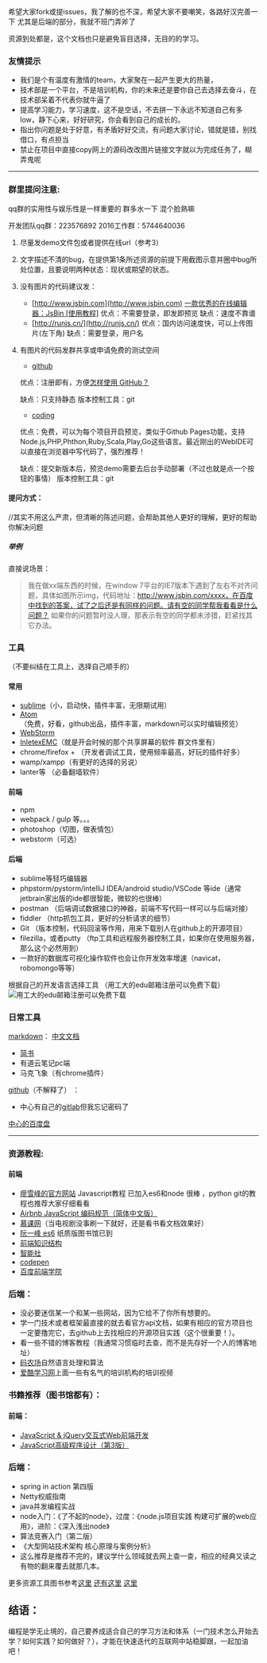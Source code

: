 
希望大家fork或提issues，我了解的也不深，希望大家不要嘲笑，各路好汉完善一下 尤其是后端的部分，我就不班门弄斧了

资源到处都是，这个文档也只是避免盲目选择，无目的的学习。

### 友情提示
- 我们是个有温度有激情的team，大家聚在一起产生更大的热量，
- 技术部是一个平台，不是培训机构，你的未来还是要你自己去选择去奋斗，在技术部呆着不代表你就牛逼了
- 提高学习能力，学习速度，这不是空话，不去拼一下永远不知道自己有多low，静下心来，好好研究，你会看到自己的成长的。
- 指出你问题是处于好意，有矛盾好好交流，有问题大家讨论，错就是错，别找借口，有点担当
- 禁止在项目中直接copy网上的源码改改图片链接文字就以为完成任务了，糊弄鬼呢

---

### 群里提问注意:
qq群的实用性与娱乐性是一样重要的 群多水一下 混个脸熟嘛 

开发团队qq群：223576892
2016工作群：5744640036
1. 尽量发demo文件包或者提供在线url（参考3）
2. 文字描述不清的bug，在提供第1条所述资源的前提下用截图示意并圈中bug所处位置，且要说明两种状态：现状或期望的状态。
3. 没有图片的代码建议发：

    - [http://www.jsbin.com](http://www.jsbin.com)
    [一款优秀的在线编辑器：JsBin [使用教程]](http://www.cnblogs.com/rammstein/p/4039690.html)
    优点：不需要登录，即发即预览
    缺点：速度不靠谱
    - [http://runjs.cn/](http://runjs.cn/)
    优点：国内访问速度快，可以上传图片(左下角)
    缺点：需要登录，用户名
  
4. 有图片的代码发群共享或申请免费的测试空间

    - [github](http://github.com)

    优点：注册即有，方便[怎样使用 GitHub？](https://www.zhihu.com/question/20070065/answer/79557687)

    缺点：只支持静态
    版本控制工具：git

    - [coding](http://coding.net)

    优点：免费，可以为每个项目开启预览，类似于Github Pages功能，支持Node.js,PHP,Phthon,Ruby,Scala,Play,Go这些语言。最近刚出的WebIDE可以直接在浏览器中写代码了，强烈推荐！

    缺点：提交新版本后，预览demo需要去后台手动部署（不过也就是点一个按钮的事情）
    版本控制工具：git

#### 提问方式：

//其实不用这么严肃，但清晰的陈述问题，会帮助其他人更好的理解，更好的帮助你解决问题
##### 举例

直接说场景：


>我在做xx端东西的时候，在window 7平台的IE7版本下遇到了左右不对齐问题，具体如图所示img，代码地址：http://www.jsbin.com/xxxx，在百度中找到的答案，试了之后还是有同样的问题。请有空的同学帮我看看是什么问题？
如果你的问题暂时没人理，那表示有空的同学都未涉猎，赶紧找其它办法。




### 工具
（不要纠结在工具上，选择自己顺手的）
#### 常用
- [sublime](http://www.sublimetext.com/)（小，启动快，插件丰富，无限期试用）
- [Atom](https://atom.io/)（免费，好看，github出品，插件丰富，markdown可以实时编辑预览）
- [WebStorm](http://www.jetbrains.com/webstorm/)
- [InletexEMC](http://www.inletex.ca/)（就是开会时候的那个共享屏幕的软件 群文件里有）
- chrome/firefox + （开发者调试工具，使用频率最高，好玩的插件好多）
- wamp/xampp（有更好的选择的另说）
- lanter等 （必备翻墙软件）


#### 前端
- npm
- webpack / gulp 等。。。
- photoshop（切图，做表情包）
- webstorm（可选）

#### 后端
- sublime等轻巧编辑器
- phpstorm/pystorm/intelliJ IDEA/android studio/VSCode 等ide（通常jetbrain家出版的ide都很智能，微软的也很棒）
- postman （后端调试数据接口的神器，前端不写代码一样可以与后端对接）
- fiddler （http抓包工具，更好的分析请求的细节）
- Git （版本控制，代码回滚等作用，用来下载别人在github上的开源项目）
- filezilla，或者putty （ftp工具和远程服务器控制工具，如果你在使用服务器，那么这个必然用到）
- 一款好的数据库可视化操作软件也会让你开发效率增速（navicat，robomongo等等）


根据自己的开发语言选择工具
（用工大的edu邮箱注册可以免费下载）
![用工大的edu邮箱注册可以免费下载](http://upload-images.jianshu.io/upload_images/1889471-90395b61556d104c.png?imageMogr2/auto-orient/strip%7CimageView2/2/w/1240)

### 日常工具
[markdown](http://www.jianshu.com/p/1e402922ee32)： 
[中文文档](http://wowubuntu.com/markdown/#list)
- [简书](http://www.jianshu.com/) 
- 有道云笔记pc端
- 马克飞象（有chrome插件）

[github](github.com)（不解释了） ：
 - 中心有自己的[gitlab]([http://git.onlinedev.cn/online](http://git.onlinedev.cn/online))但我忘记密码了

[中心的百度盘](http://pan.baidu.com/share/home?uk=4136431493)

---



### 资源教程:

#### 前端

- [瘳雪峰的官方网站](http://www.liaoxuefeng.com) 
Javascript教程 已加入es6和node 很棒 ，python git的教程也推荐大家仔细看看
- [Airbnb JavaScript 编码规范（简体中文版）](https://github.com/yuche/javascript#table-of-contents)
- [慕课网](http://www.imooc.com)（当电视剧没事刷一下就好，还是看书看文档效果好）
- [阮一峰 es6](http://es6.ruanyifeng.com/) 纸质版图书馆已到
- [前端知识结构](https://github.com/JacksonTian/fks)
- [智能社](http://study.163.com/course/introduction/224014.htm)
- [codepen](http://codepen.io/)
- [百度前端学院](http://ife.baidu.com/)

 

### 后端：

- 没必要迷信某一个和某一些网站，因为它给不了你所有想要的。
- 学一门技术或者框架最直接的就去看官方api文档，如果有相应的官方项目也一定要撸完它，去github上去找相应的开源项目实践（这个很重要！）。
- 看一些不错的博客教程（我通常习惯临时去查，而不是先存好一个人的博客地址）
- [码农场](http://www.hankcs.com/)自然语言处理和算法
- [爱酷学习网](http://www.icoolxue.com/)上面一些有名气的培训机构的培训视频


### 书籍推荐（图书馆都有）：
#### 前端：
- [JavaScript & jQuery交互式Web前端开发](http://book.douban.com/subject/26433805/)
- [JavaScript高级程序设计（第3版）](http://book.douban.com/subject/10546125/)

### 后端： 
- spring in action 第四版
- Netty权威指南
- java并发编程实战
- node入门：《了不起的node》，过度：《node.js项目实践 构建可扩展的web应用》，进阶：《深入浅出node》
- 算法竞赛入门（第二版）
- 《大型网站技术架构 核心原理与案例分析》
- 这么推荐是推荐不完的，建议学什么领域就去网上查一查，相应的经典又读之有物的翻来覆去就那几本。

更多资源工具图书参考[这里](https://github.com/JacksonTian/fks/blob/master/README.md)
[还有这里](https://www.zhihu.com/question/20241338)
[这里](https://github.com/foru17/front-end-collect)

## 结语：
编程是学无止境的，自己要养成适合自己的学习方法和体系（一门技术怎么开始去学？如何实践？如何做好？），才能在快速迭代的互联网中站稳脚跟，一起加油吧！
